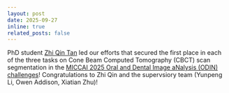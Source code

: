 ```yaml
---
layout: post
date: 2025-09-27
inline: true
related_posts: false
---
```


PhD student [Zhi Qin Tan](https://zhiqin1998.github.io/) led our efforts that secured the first place in each of the three tasks on Cone Beam Computed Tomography (CBCT) scan segmentation in the [MICCAI 2025 Oral and Dental Image aNalysis (ODIN) challenges](https://odin-workshops.org/2025/challenges.html)! Congratulations to Zhi Qin and the supervsiory team (Yunpeng Li, Owen Addison, Xiatian Zhu)!